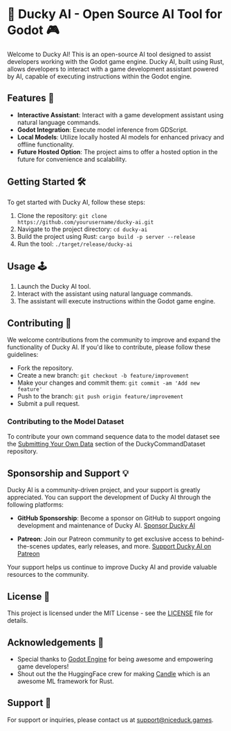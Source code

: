 # 🦆 Ducky AI - Open Source AI Tool for Godot 🎮

Welcome to Ducky AI! This is an open-source AI tool designed to assist developers working with the Godot game engine. Ducky AI, built using Rust, allows developers to interact with a game development assistant powered by AI, capable of executing instructions within the Godot engine.

## Features 🚀

- **Interactive Assistant**: Interact with a game development assistant using natural language commands.
- **Godot Integration**: Execute model inference from GDScript.
- **Local Models**: Utilize locally hosted AI models for enhanced privacy and offline functionality.
- **Future Hosted Option**: The project aims to offer a hosted option in the future for convenience and scalability.

## Getting Started 🛠️

To get started with Ducky AI, follow these steps:

1. Clone the repository: `git clone https://github.com/yourusername/ducky-ai.git`
2. Navigate to the project directory: `cd ducky-ai`
3. Build the project using Rust: `cargo build -p server --release`
4. Run the tool: `./target/release/ducky-ai`

## Usage 🕹️

1. Launch the Ducky AI tool.
2. Interact with the assistant using natural language commands.
3. The assistant will execute instructions within the Godot game engine.

## Contributing 🤝

We welcome contributions from the community to improve and expand the functionality of Ducky AI. If you'd like to contribute, please follow these guidelines:

- Fork the repository.
- Create a new branch: `git checkout -b feature/improvement`
- Make your changes and commit them: `git commit -am 'Add new feature'`
- Push to the branch: `git push origin feature/improvement`
- Submit a pull request.

### Contributing to the Model Dataset
To contribute your own command sequence data to the model dataset see the [Submitting Your Own Data](https://github.com/NiceDuckGames/DuckyCommandDataset?tab=readme-ov-file#submitting-training-data) section of the DuckyCommandDataset repository.

## Sponsorship and Support 💡

Ducky AI is a community-driven project, and your support is greatly appreciated. You can support the development of Ducky AI through the following platforms:

- **GitHub Sponsorship**: Become a sponsor on GitHub to support ongoing development and maintenance of Ducky AI. [Sponsor Ducky AI](https://github.com/sponsors/NiceDuckGames)

- **Patreon**: Join our Patreon community to get exclusive access to behind-the-scenes updates, early releases, and more. [Support Ducky AI on Patreon](https://patreon.com/niceduckgames)

Your support helps us continue to improve Ducky AI and provide valuable resources to the community.

## License 📝

This project is licensed under the MIT License - see the [LICENSE](LICENSE) file for details.

## Acknowledgements 🙏

- Special thanks to [Godot Engine](https://godotengine.org/) for being awesome and empowering game developers!
- Shout out the the HuggingFace crew for making [Candle](https://github.com/huggingface/candle) which is an awesome ML framework for Rust.

## Support 📧

For support or inquiries, please contact us at support@niceduck.games.
